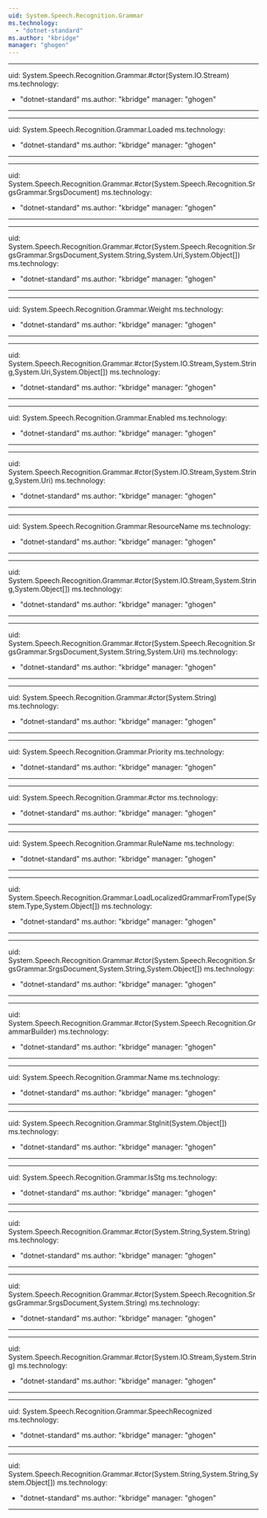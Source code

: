 ```yaml
---
uid: System.Speech.Recognition.Grammar
ms.technology: 
  - "dotnet-standard"
ms.author: "kbridge"
manager: "ghogen"
---
```


---
uid: System.Speech.Recognition.Grammar.#ctor(System.IO.Stream)
ms.technology: 
  - "dotnet-standard"
ms.author: "kbridge"
manager: "ghogen"
---

---
uid: System.Speech.Recognition.Grammar.Loaded
ms.technology: 
  - "dotnet-standard"
ms.author: "kbridge"
manager: "ghogen"
---

---
uid: System.Speech.Recognition.Grammar.#ctor(System.Speech.Recognition.SrgsGrammar.SrgsDocument)
ms.technology: 
  - "dotnet-standard"
ms.author: "kbridge"
manager: "ghogen"
---

---
uid: System.Speech.Recognition.Grammar.#ctor(System.Speech.Recognition.SrgsGrammar.SrgsDocument,System.String,System.Uri,System.Object[])
ms.technology: 
  - "dotnet-standard"
ms.author: "kbridge"
manager: "ghogen"
---

---
uid: System.Speech.Recognition.Grammar.Weight
ms.technology: 
  - "dotnet-standard"
ms.author: "kbridge"
manager: "ghogen"
---

---
uid: System.Speech.Recognition.Grammar.#ctor(System.IO.Stream,System.String,System.Uri,System.Object[])
ms.technology: 
  - "dotnet-standard"
ms.author: "kbridge"
manager: "ghogen"
---

---
uid: System.Speech.Recognition.Grammar.Enabled
ms.technology: 
  - "dotnet-standard"
ms.author: "kbridge"
manager: "ghogen"
---

---
uid: System.Speech.Recognition.Grammar.#ctor(System.IO.Stream,System.String,System.Uri)
ms.technology: 
  - "dotnet-standard"
ms.author: "kbridge"
manager: "ghogen"
---

---
uid: System.Speech.Recognition.Grammar.ResourceName
ms.technology: 
  - "dotnet-standard"
ms.author: "kbridge"
manager: "ghogen"
---

---
uid: System.Speech.Recognition.Grammar.#ctor(System.IO.Stream,System.String,System.Object[])
ms.technology: 
  - "dotnet-standard"
ms.author: "kbridge"
manager: "ghogen"
---

---
uid: System.Speech.Recognition.Grammar.#ctor(System.Speech.Recognition.SrgsGrammar.SrgsDocument,System.String,System.Uri)
ms.technology: 
  - "dotnet-standard"
ms.author: "kbridge"
manager: "ghogen"
---

---
uid: System.Speech.Recognition.Grammar.#ctor(System.String)
ms.technology: 
  - "dotnet-standard"
ms.author: "kbridge"
manager: "ghogen"
---

---
uid: System.Speech.Recognition.Grammar.Priority
ms.technology: 
  - "dotnet-standard"
ms.author: "kbridge"
manager: "ghogen"
---

---
uid: System.Speech.Recognition.Grammar.#ctor
ms.technology: 
  - "dotnet-standard"
ms.author: "kbridge"
manager: "ghogen"
---

---
uid: System.Speech.Recognition.Grammar.RuleName
ms.technology: 
  - "dotnet-standard"
ms.author: "kbridge"
manager: "ghogen"
---

---
uid: System.Speech.Recognition.Grammar.LoadLocalizedGrammarFromType(System.Type,System.Object[])
ms.technology: 
  - "dotnet-standard"
ms.author: "kbridge"
manager: "ghogen"
---

---
uid: System.Speech.Recognition.Grammar.#ctor(System.Speech.Recognition.SrgsGrammar.SrgsDocument,System.String,System.Object[])
ms.technology: 
  - "dotnet-standard"
ms.author: "kbridge"
manager: "ghogen"
---

---
uid: System.Speech.Recognition.Grammar.#ctor(System.Speech.Recognition.GrammarBuilder)
ms.technology: 
  - "dotnet-standard"
ms.author: "kbridge"
manager: "ghogen"
---

---
uid: System.Speech.Recognition.Grammar.Name
ms.technology: 
  - "dotnet-standard"
ms.author: "kbridge"
manager: "ghogen"
---

---
uid: System.Speech.Recognition.Grammar.StgInit(System.Object[])
ms.technology: 
  - "dotnet-standard"
ms.author: "kbridge"
manager: "ghogen"
---

---
uid: System.Speech.Recognition.Grammar.IsStg
ms.technology: 
  - "dotnet-standard"
ms.author: "kbridge"
manager: "ghogen"
---

---
uid: System.Speech.Recognition.Grammar.#ctor(System.String,System.String)
ms.technology: 
  - "dotnet-standard"
ms.author: "kbridge"
manager: "ghogen"
---

---
uid: System.Speech.Recognition.Grammar.#ctor(System.Speech.Recognition.SrgsGrammar.SrgsDocument,System.String)
ms.technology: 
  - "dotnet-standard"
ms.author: "kbridge"
manager: "ghogen"
---

---
uid: System.Speech.Recognition.Grammar.#ctor(System.IO.Stream,System.String)
ms.technology: 
  - "dotnet-standard"
ms.author: "kbridge"
manager: "ghogen"
---

---
uid: System.Speech.Recognition.Grammar.SpeechRecognized
ms.technology: 
  - "dotnet-standard"
ms.author: "kbridge"
manager: "ghogen"
---

---
uid: System.Speech.Recognition.Grammar.#ctor(System.String,System.String,System.Object[])
ms.technology: 
  - "dotnet-standard"
ms.author: "kbridge"
manager: "ghogen"
---
